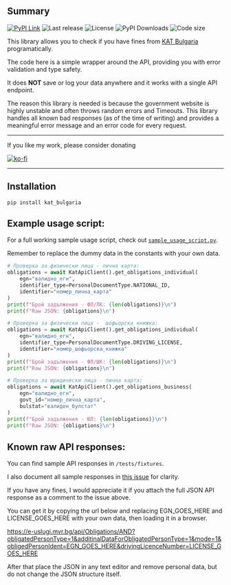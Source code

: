 ## Summary

[![PyPI Link](https://img.shields.io/pypi/v/kat_bulgaria?style=flat-square)](https://pypi.org/project/kat-bulgaria/)
![Last release](https://img.shields.io/github/release-date/nedevski/py_kat_bulgaria?style=flat-square)
![License](https://img.shields.io/github/license/nedevski/py_kat_bulgaria?style=flat-square)
![PyPI Downloads](https://img.shields.io/pypi/dm/kat_bulgaria?style=flat-square)
![Code size](https://img.shields.io/github/languages/code-size/nedevski/py_kat_bulgaria?style=flat-square)

This library allows you to check if you have fines from [KAT Bulgaria](https://e-uslugi.mvr.bg/services/kat-obligations) programatically.

The code here is a simple wrapper around the API, providing you with error validation and type safety.

It does **NOT** save or log your data anywhere and it works with a single API endpoint.

The reason this library is needed is because the government website is highly unstable and often throws random errors and Timeouts. This library handles all known bad responses (as of the time of writing) and provides a meaningful error message and an error code for every request.

---

If you like my work, please consider donating

[![ko-fi](https://ko-fi.com/img/githubbutton_sm.svg)](https://ko-fi.com/nedevski/tip)

---

## Installation

```shell
pip install kat_bulgaria
```

## Example usage script:

For a full working sample usage script, check out [`sample_usage_script.py`](sample_usage_script.py).

Remember to replace the dummy data in the constants with your own data.

```python
# Проверка за физически лица - лична карта:
obligations = await KatApiClient().get_obligations_individual(
    egn="валидно_егн",
    identifier_type=PersonalDocumentType.NATIONAL_ID,
    identifier="номер_лична_карта"
)
print(f"Брой задължения - ФЛ/ЛК: {len(obligations)}\n")
print(f"Raw JSON: {obligations}\n")
```

```python
# Проверка за физически лица -  шофьорска книжка:
obligations = await KatApiClient().get_obligations_individual(
    egn="валидно_егн",
    identifier_type=PersonalDocumentType.DRIVING_LICENSE,
    identifier="номер_шофьорска_книжка"
)
print(f"Брой задължения - ФЛ/ШК: {len(obligations)}\n")
print(f"Raw JSON: {obligations}\n")
```

```python
# Проверка за юридически лица - лична карта:
obligations = await KatApiClient().get_obligations_business(
    egn="валидно_егн",
    govt_id="номер_лична_карта",
    bulstat="валиден_булстат"
)
print(f"Брой задължения - ЮЛ: {len(obligations)}\n")
print(f"Raw JSON: {obligations}\n")
```

## Known raw API responses:

You can find sample API responses in `/tests/fixtures`.

I also document all sample responses in [this issue](https://github.com/Nedevski/py_kat_bulgaria/issues/2) for clarity.

If you have any fines, I would appreciate it if you attach the full JSON API response as a comment to the issue above.

You can get it by copying the url below and replacing EGN_GOES_HERE and LICENSE_GOES_HERE with your own data, then loading it in a browser.

https://e-uslugi.mvr.bg/api/Obligations/AND?obligatedPersonType=1&additinalDataForObligatedPersonType=1&mode=1&obligedPersonIdent=EGN_GOES_HERE&drivingLicenceNumber=LICENSE_GOES_HERE

After that place the JSON in any text editor and remove personal data, but do not change the JSON structure itself.
